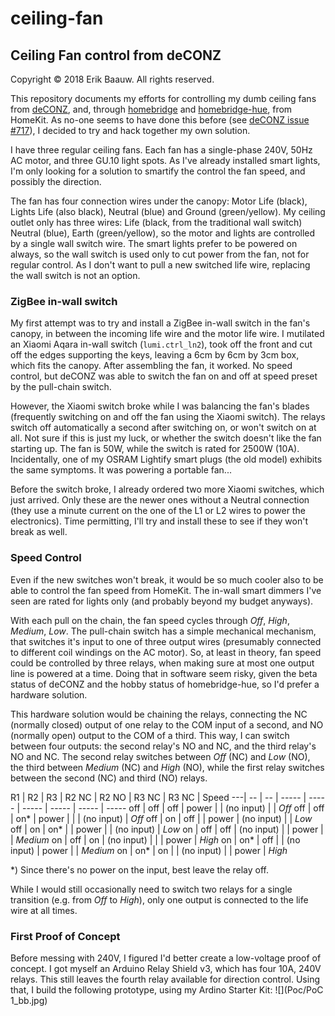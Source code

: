 # ceiling-fan

## Ceiling Fan control from deCONZ
Copyright © 2018 Erik Baauw. All rights reserved.

This repository documents my efforts for controlling my dumb ceiling fans from [deCONZ](https://github.com/dresden-elektronik/deconz-rest-plugin), and, through [homebridge](https://github.com/nfarina/homebridge) and [homebridge-hue](https://github.com/ebaauw/homebridge-hue), from HomeKit.
As no-one seems to have done this before (see [deCONZ issue #717](https://github.com/dresden-elektronik/deconz-rest-plugin/issues/717)), I decided to try and hack together my own solution.

I have three regular ceiling fans.  Each fan has a single-phase 240V, 50Hz AC motor, and three GU.10 light spots.  As I've already installed smart lights, I'm only looking for a solution to smartify the control the fan speed, and possibly the direction.

The fan has four connection wires under the canopy: Motor Life (black), Lights Life (also black), Neutral (blue) and Ground (green/yellow).  My ceiling outlet only has three wires: Life (black, from the traditional wall switch) Neutral (blue), Earth (green/yellow), so the motor and lights are controlled by a single wall switch wire.  The smart lights prefer to be powered on always, so the wall switch is used only to cut power from the fan, not for regular control.  As I don't want to pull a new switched life wire, replacing the wall switch is not an option.

### ZigBee in-wall switch
My first attempt was to try and install a ZigBee in-wall switch in the fan's canopy, in between the incoming life wire and the motor life wire.  I mutilated an Xiaomi Aqara in-wall switch (`lumi.ctrl_ln2`), took off the front and cut off the edges supporting the keys, leaving a 6cm by 6cm by 3cm box, which fits the canopy.  After assembling the fan, it worked.  No speed control, but deCONZ was able to switch the fan on and off at speed preset by the pull-chain switch.

However, the Xiaomi switch broke while I was balancing the fan's blades (frequently switching on and off the fan using the Xiaomi switch).  The relays switch off automatically a second after switching on, or won't switch on at all.  Not sure if this is just my luck, or whether the switch doesn't like the fan starting up.  The fan is 50W, while the switch is rated for 2500W (10A).  Incidentally, one of my OSRAM Lightify smart plugs (the old model) exhibits the same symptoms.  It was powering a portable fan...

Before the switch broke, I already ordered two more Xiaomi switches, which just arrived.  Only these are the newer ones without a Neutral connection (they use a minute current on the one of the L1 or L2 wires to power the electronics).  Time permitting, I'll try and install these to see if they won't break as well.

### Speed Control
Even if the new switches won't break, it would be so much cooler also to be able to control the fan speed from HomeKit.  The in-wall smart dimmers I've seen are rated for lights only (and probably beyond my budget anyways).

With each pull on the chain, the fan speed cycles through _Off_, _High_, _Medium_, _Low_.  The pull-chain switch has a simple mechanical mechanism, that switches it's input to one of three output wires (presumably connected to different coil windings on the AC motor).  So, at least in theory, fan speed could be controlled by three relays, when making sure at most one output line is powered at a time.  Doing that in software seem risky, given the beta status of deCONZ and the hobby status of homebridge-hue, so I'd prefer a hardware solution.

This hardware solution would be chaining the relays, connecting the NC (normally closed) output of one relay to the COM input of a second, and NO (normally open) output to the COM of a third.  This way, I can switch between four outputs: the second relay's NO and NC, and the third relay's NO and NC.  The second relay switches between _Off_ (NC) and _Low_ (NO), the third between _Medium_ (NC) and _High_ (NO), while the first relay switches between the second (NC) and third (NO) relays.

R1 | R2 | R3 | R2 NC | R2 NO | R3 NC | R3 NC | Speed
---| -- | -- | ----- | ----- | ----- | ----- | ----- | -----
off | off | off | power | | (no input) | | _Off_
off | off | on* | power | | | (no input) | _Off_
off | on | off | | power | (no input) | | _Low_
off | on | on* | | power | | (no input) | _Low_
on | off | off | (no input) | | power | | _Medium_
on | off | on | (no input) | | | power | _High_
on | on* | off | | (no input) | power | | _Medium_
on | on* | on | | (no input) | | power | _High_

\*) Since there's no power on the input, best leave the relay off.

While I would still occasionally need to switch two relays for a single transition (e.g. from _Off_ to _High_), only one output is connected to the life wire at all times.

### First Proof of Concept
Before messing with 240V, I figured I'd better create a low-voltage proof of concept.
I got myself an Arduino Relay Shield v3, which has four 10A, 240V relays.  This still leaves the fourth relay available for direction control.  Using that, I build the following prototype, using my Ardino Starter Kit: ![](Poc/PoC 1_bb.jpg)
